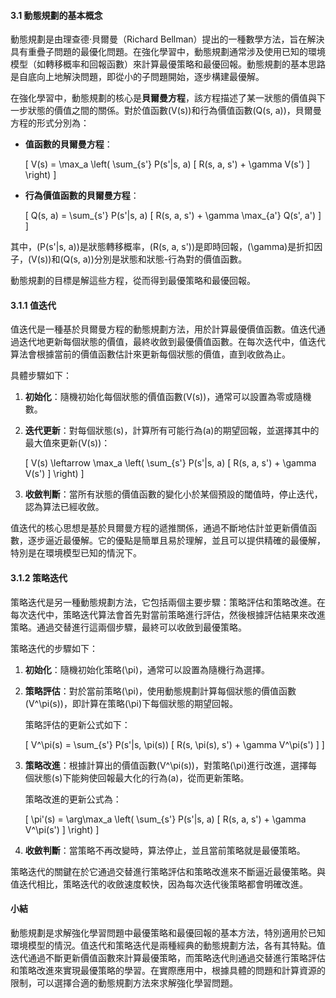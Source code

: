 
#### 3.1 動態規劃的基本概念

動態規劃是由理查德·貝爾曼（Richard Bellman）提出的一種數學方法，旨在解決具有重疊子問題的最優化問題。在強化學習中，動態規劃通常涉及使用已知的環境模型（如轉移概率和回報函數）來計算最優策略和最優回報。動態規劃的基本思路是自底向上地解決問題，即從小的子問題開始，逐步構建最優解。

在強化學習中，動態規劃的核心是**貝爾曼方程**，該方程描述了某一狀態的價值與下一步狀態的價值之間的關係。對於值函數\(V(s)\)和行為價值函數\(Q(s, a)\)，貝爾曼方程的形式分別為：

- **值函數的貝爾曼方程**：
  
  \[
  V(s) = \max_a \left( \sum_{s'} P(s'|s, a) [ R(s, a, s') + \gamma V(s') ] \right)
  \]

- **行為價值函數的貝爾曼方程**：

  \[
  Q(s, a) = \sum_{s'} P(s'|s, a) [ R(s, a, s') + \gamma \max_{a'} Q(s', a') ]
  \]

其中，\(P(s'|s, a)\)是狀態轉移概率，\(R(s, a, s')\)是即時回報，\(\gamma\)是折扣因子，\(V(s)\)和\(Q(s, a)\)分別是狀態和狀態-行為對的價值函數。

動態規劃的目標是解這些方程，從而得到最優策略和最優回報。

#### 3.1.1 值迭代

值迭代是一種基於貝爾曼方程的動態規劃方法，用於計算最優價值函數。值迭代通過迭代地更新每個狀態的價值，最終收斂到最優價值函數。在每次迭代中，值迭代算法會根據當前的價值函數估計來更新每個狀態的價值，直到收斂為止。

具體步驟如下：
1. **初始化**：隨機初始化每個狀態的價值函數\(V(s)\)，通常可以設置為零或隨機數。
2. **迭代更新**：對每個狀態\(s\)，計算所有可能行為\(a\)的期望回報，並選擇其中的最大值來更新\(V(s)\)：

   \[
   V(s) \leftarrow \max_a \left( \sum_{s'} P(s'|s, a) [ R(s, a, s') + \gamma V(s') ] \right)
   \]

3. **收斂判斷**：當所有狀態的價值函數的變化小於某個預設的閾值時，停止迭代，認為算法已經收斂。

值迭代的核心思想是基於貝爾曼方程的遞推關係，通過不斷地估計並更新價值函數，逐步逼近最優解。它的優點是簡單且易於理解，並且可以提供精確的最優解，特別是在環境模型已知的情況下。

#### 3.1.2 策略迭代

策略迭代是另一種動態規劃方法，它包括兩個主要步驟：策略評估和策略改進。在每次迭代中，策略迭代算法會首先對當前策略進行評估，然後根據評估結果來改進策略。通過交替進行這兩個步驟，最終可以收斂到最優策略。

策略迭代的步驟如下：

1. **初始化**：隨機初始化策略\(\pi\)，通常可以設置為隨機行為選擇。
2. **策略評估**：對於當前策略\(\pi\)，使用動態規劃計算每個狀態的價值函數\(V^\pi(s)\)，即計算在策略\(\pi\)下每個狀態的期望回報。

   策略評估的更新公式如下：

   \[
   V^\pi(s) = \sum_{s'} P(s'|s, \pi(s)) [ R(s, \pi(s), s') + \gamma V^\pi(s') ]
   \]

3. **策略改進**：根據計算出的價值函數\(V^\pi(s)\)，對策略\(\pi\)進行改進，選擇每個狀態\(s\)下能夠使回報最大化的行為\(a\)，從而更新策略。

   策略改進的更新公式為：

   \[
   \pi'(s) = \arg\max_a \left( \sum_{s'} P(s'|s, a) [ R(s, a, s') + \gamma V^\pi(s') ] \right)
   \]

4. **收斂判斷**：當策略不再改變時，算法停止，並且當前策略就是最優策略。

策略迭代的關鍵在於它通過交替進行策略評估和策略改進來不斷逼近最優策略。與值迭代相比，策略迭代的收斂速度較快，因為每次迭代後策略都會明確改進。

#### 小結

動態規劃是求解強化學習問題中最優策略和最優回報的基本方法，特別適用於已知環境模型的情況。值迭代和策略迭代是兩種經典的動態規劃方法，各有其特點。值迭代通過不斷更新價值函數來計算最優策略，而策略迭代則通過交替進行策略評估和策略改進來實現最優策略的學習。在實際應用中，根據具體的問題和計算資源的限制，可以選擇合適的動態規劃方法來求解強化學習問題。